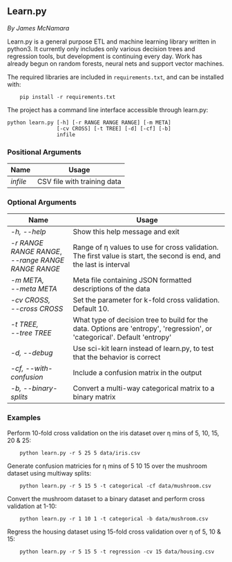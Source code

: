 ## Learn.py
_By James McNamara_

Learn.py is a general purpose ETL and machine learning library written in python3. It currently only includes only various decision trees and regression tools, but development is continuing every day. Work has already begun on random forests, neural nets and support vector machines.

The required libraries are included in `requirements.txt`, and can be installed with:   

```
	pip install -r requirements.txt
```  

The project has a command line interface accessible through learn.py:  

```
python learn.py [-h] [-r RANGE RANGE RANGE] [-m META] 
			    [-cv CROSS] [-t TREE] [-d] [-cf] [-b] 
			    infile
```
### Positional Arguments
|Name      |					Usage			|
|----------|----------------------------|
|_infile_| CSV file with training data|

### Optional Arguments
|Name      |					Usage			|
|----------|----------------------------|
| _-h, --help_| Show this help message and exit
| _-r RANGE RANGE RANGE_, <br>_--range RANGE RANGE RANGE_|Range of &#951; values to use for cross validation. The first value is start, the second is end, and the last is interval|
|_-m META,<br> --meta META_ | Meta file containing JSON formatted descriptions of the data
|_-cv CROSS, <br>--cross CROSS_ | Set the parameter for k-fold cross validation. Default 10.|
|_-t TREE, <br> --tree TREE_ | What type of decision tree to build for the data. Options are 'entropy', 'regression', or 'categorical'. Default 'entropy'
|_-d, --debug_ | Use sci-kit learn instead of learn.py, to test that the behavior is correct|
|_-cf, --with-confusion_| Include a confusion matrix in the output
|_-b, --binary-splits_ |Convert a multi-way categorical matrix to a binary matrix


### Examples

Perform 10-fold cross validation on the iris dataset over &#951; mins of 5, 10, 15, 20 & 25:  

```
    python learn.py -r 5 25 5 data/iris.csv
```

Generate confusion matricies for &#951; mins of 5 10 15 over the mushroom dataset using multiway splits:  

```  
    python learn.py -r 5 15 5 -t categorical -cf data/mushroom.csv
```  

Convert the mushroom dataset to a binary dataset and perform cross validation at 1-10:   

```
    python learn.py -r 1 10 1 -t categorical -b data/mushroom.csv
```  

Regress the housing dataset using 15-fold cross validation over &#951; of 5, 10 & 15:  

```
    python learn.py -r 5 15 5 -t regression -cv 15 data/housing.csv
```